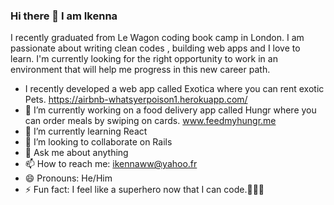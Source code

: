 ### Hi there 👋 I am Ikenna

 
I recently graduated from Le Wagon coding book camp in London. I am passionate about writing clean codes , building web apps and I love to learn.  I'm currently looking for the right opportunity to work in an environment that will help me progress in this new career path.


- I recently developed a web app called Exotica where you can rent exotic Pets. https://airbnb-whatsyerpoison1.herokuapp.com/
- 🔭 I’m currently working on a food delivery app called Hungr where you can order meals by swiping on cards. www.feedmyhungr.me
- 🌱 I’m currently learning React
- 👯 I’m looking to collaborate on Rails
- 💬 Ask me about anything
- 📫 How to reach me: ikennaww@yahoo.fr
- 😄 Pronouns: He/Him
- ⚡ Fun fact: I feel like a superhero now that I can code.🦸🏾‍♂️
